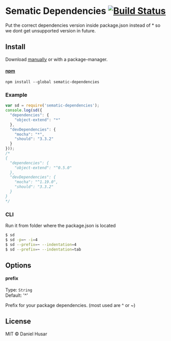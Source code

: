 # Sematic Dependencies [![Build Status](https://travis-ci.org/danielhusar/sematic-dependencies.svg)](https://travis-ci.org/danielhusar/sematic-dependencies)

Put the correct dependencies version inside package.json instead of * so we dont get unsupported version in future.

## Install

Download [manually](https://github.com/danielhusar/sematic-dependencies/archive/master.zip) or with a package-manager.

#### [npm](https://npmjs.org/package/sematic-dependencies)

```
npm install --global sematic-dependencies
```

### Example

```javascript
var sd = require('sematic-dependencies');
console.log(sd({
  "dependencies": {
    "object-extend": "*"
  },
  "devDependencies": {
    "mocha": "*",
    "should": "3.3.2"
  }
}));
/*
{
  "dependencies": {
    "object-extend": "^0.5.0"
  },
  "devDependencies": {
    "mocha": "^1.19.0",
    "should": "3.3.2"
  }
}
*/
```

### CLI

Run it from folder where the package.json is located

```bash
$ sd
$ sd -p=~ -i=4
$ sd --prefix=~ --indentation=4
$ sd --prefix=~ --indentation=tab
```

## Options


#### prefix

Type: `String`  
Default: '^'

Prefix for your package dependencies.
(most used are ^ or ~)

## License

MIT © Daniel Husar
